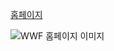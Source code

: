 [홈페이지](https://hansan529.github.io/tutorial/HRD-step02_CSS/CSS_markup/wwf/)

<img src="./WWF.png" alt="WWF 홈페이지 이미지" >
